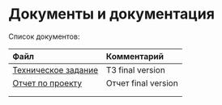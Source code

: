 # Документы и документация

Список документов:

|        Файл         |  Комментарий   | 
| :-------------------| :--------------|
|  [Техническое задание](https://github.com/natalikatkowa/zlp_tech/blob/main/docs/tz.docx)      |  ТЗ final version     |
|[Отчет по проекту](https://github.com/natalikatkowa/zlp_tech/blob/main/docs/ot.docx)      |  Отчет final version  |
|                     |                |
|                     |                |
